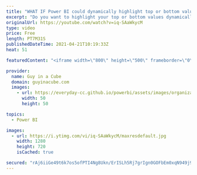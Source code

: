 ```yaml
---
title: "WHAT IF Power BI could dynamically highlight top or bottom values?"
excerpt: "Do you want to highlight your top or bottom values dynamically in Power BI? Patrick looks at a creative way to accomplish this using WHAT IF parameters.  Download Sample: http://guyinacu.be/dynamichighlightsample  📢 Become a member: https://guyinacu.be/membership \r \r *******************\r \r Want to take"
originalUrl: https://youtube.com/watch?v=iq-SAaWkycM
type: video
price: Free
length: PT7M31S
publishedDateTime: 2021-04-21T10:19:33Z
heat: 51

featuredContent: "<iframe width=\"800\" height=\"500\" frameborder=\"0\" src=\"https://www.youtube.com/embed/iq-SAaWkycM\" allow=\"accelerometer; autoplay; encrypted-media; gyroscope; picture-in-picture\" allowfullscreen></iframe>"

provider:
  name: Guy in a Cube
  domain: guyinacube.com
  images:
    - url: https://everyday-cc.github.io/powerbi/assets/images/organizations/guyinacube.com-50x50.jpg
      width: 50
      height: 50

topics:
  - Power BI

images:
  - url: https://i.ytimg.com/vi/iq-SAaWkycM/maxresdefault.jpg
    width: 1280
    height: 720
    isCached: true

secured: "rAj6iiGe49t6k7os5ofPTI4Ng8Ukn/ErISLh5Rj7grIgn0GOFbEm0xqN949j97G9cnht1OeBgPgviJy7EJMk/NZTZqEAscK83FBEGf5G+olfg8d1OusCMt80zGxOnXTFDs8lMVcL5z5z0C9yCE2TVhd/jhxDu0pHHRwMYqO+txDzkKYHdi9uq6zepye+KqgD52PKavInQSGUHdvJTh91UTiRPfqQtamKEfmnumIiOlgu78sKaV1ELl76NztLSH2A+EMNNq5DoWTGG+YokTSvNqlUQfqIubG8MJHeuv9AF7pV65ixMSxp60R2YGUm7By5LMfR352x0tjEzb9nOkBYOldB8fg7/k9MmvcpGJNPvvCEcR3C0NwjBNnb281EcE/dcRMQon9GQ88Zskln5lZ1ymHwGsSMwJ6zvq3sCB7D9As=;RD8Nwzf5au8h8d1Q91OomQ=="
---
```


